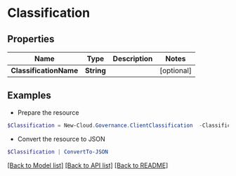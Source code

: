 # Classification
## Properties

Name | Type | Description | Notes
------------ | ------------- | ------------- | -------------
**ClassificationName** | **String** |  | [optional] 

## Examples

- Prepare the resource
```powershell
$Classification = New-Cloud.Governance.ClientClassification  -ClassificationName null
```

- Convert the resource to JSON
```powershell
$Classification | ConvertTo-JSON
```

[[Back to Model list]](../README.md#documentation-for-models) [[Back to API list]](../README.md#documentation-for-api-endpoints) [[Back to README]](../README.md)

